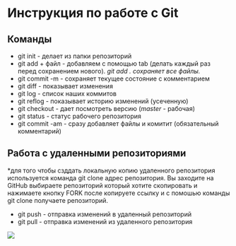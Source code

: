 # Инструкция по работе с Git

## Команды
* git init - делает из папки репозиторий
* git add + файл - добавляем c помощью tab (делать каждый раз перед сохранением нового).   *git add . сохраняет все файлы.* 
* git commit -m - сохраняет текущее состояние с комментарием
* git diff - показывает изменения
* git log - список наших коммитов
* git reflog - показывает историю изменений (усеченную)
* git checkout - дает посмотреть версию (*master* - рабочая)
* git status - статус рабочего репозитория
* git commit -am - сразу добавляет файлы и комитит (обязательный комментарий)

 ## Работа с удаленными репозиториями

 *для того чтобы сзддать локальную копию удаленного репозитория используется команда git clone адрес репозитория. Вы заходите на GitHub выбираете репозиторий который хотите скопировать и нажимаете кнопку FORK после копируете ссылку и с помошью команды git clone получаете репозиторий.

* git push - отправка изменений в удаленный репозиторий
* git pull - отправка изменений из удаленного репозитория

 ![](https://cdn.fishki.net/upload/users/2021/05/19/1146241/cbf10854147c56587e94b1c85a6f7ef9.gif)